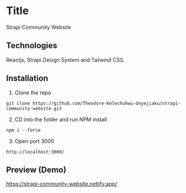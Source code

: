 # Title
Strapi Community Website

## Technologies
Reactjs, Strapi Design System and Tailwind CSS.

## Installation
1. Clone the repo
```
git clone https://github.com/Theodore-Kelechukwu-Onyejiaku/strapi-community-website.git
```

2. CD into the folder and run NPM install

```
npm i --force
```
3. Open port 3000
```
http://localhost:3000/
```

## Preview (Demo)
https://strapi-community-website.netlify.app/